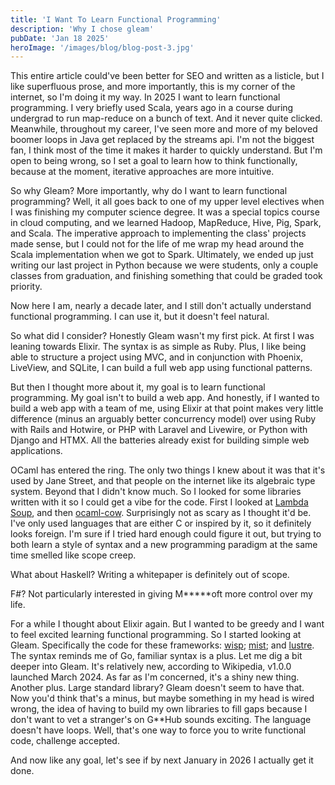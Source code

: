 ```yaml
---
title: 'I Want To Learn Functional Programming'
description: 'Why I chose gleam'
pubDate: 'Jan 18 2025'
heroImage: '/images/blog/blog-post-3.jpg'
---
```


This entire article could've been better for SEO and written as a listicle, but I like superfluous prose, and more importantly, this is my corner of the internet, so I'm doing it my way. In 2025 I want to learn functional programming. I very briefly used Scala, years ago in a course during undergrad to run map-reduce on a bunch of text. And it never quite clicked. Meanwhile, throughout my career, I've seen more and more of my beloved boomer loops in Java get replaced by the streams api. I'm not the biggest fan, I think most of the time it makes it harder to quickly understand. But I'm open to being wrong, so I set a goal to learn how to think functionally, because at the moment, iterative approaches are more intuitive.

So why Gleam? More importantly, why do I want to learn functional programming? Well, it all goes back to one of my upper level electives when I was finishing my computer science degree. It was a special topics course in cloud computing, and we learned Hadoop, MapReduce, Hive, Pig, Spark, and Scala. The imperative approach to implementing the class' projects made sense, but I could not for the life of me wrap my head around the Scala implementation when we got to Spark. Ultimately, we ended up just writing our last project in Python because we were students, only a couple classes from graduation, and finishing something that could be graded took priority.

Now here I am, nearly a decade later, and I still don't actually understand functional programming. I can use it, but it doesn't feel natural.

So what did I consider? Honestly Gleam wasn't my first pick. At first I was leaning towards Elixir. The syntax is as simple as Ruby. Plus, I like being able to structure a project using MVC, and in conjunction with Phoenix, LiveView, and SQLite, I can build a full web app using functional patterns.

But then I thought more about it, my goal is to learn functional programming. My goal isn't to build a web app. And honestly, if I wanted to build a web app with a team of me, using Elixir at that point makes very little difference (minus an arguably better concurrency model) over using Ruby with Rails and Hotwire, or PHP with Laravel and Livewire, or Python with Django and HTMX. All the batteries already exist for building simple web applications.

OCaml has entered the ring. The only two things I knew about it was that it's used by Jane Street, and that people on the internet like its algebraic type system. Beyond that I didn't know much. So I looked for some libraries written with it so I could get a vibe for the code. First I looked at [Lambda Soup](https://github.com/aantron/lambdasoup), and then [ocaml-cow](https://github.com/mirage/ocaml-cow). Surprisingly not as scary as I thought it'd be. I've only used languages that are either C or inspired by it, so it definitely looks foreign. I'm sure if I tried hard enough could figure it out, but trying to both learn a style of syntax and a new programming paradigm at the same time smelled like scope creep.

What about Haskell? Writing a whitepaper is definitely out of scope.

F#? Not particularly interested in giving M*****oft more control over my life.

For a while I thought about Elixir again. But I wanted to be greedy and I want to feel excited learning functional programming. So I started looking at Gleam. Specifically the code for these frameworks: [wisp](https://github.com/gleam-wisp/wisp); [mist](https://github.com/rawhat/mist); and [lustre](https://github.com/lustre-labs/lustre). The syntax reminds me of Go, familiar syntax is a plus. Let me dig a bit deeper into Gleam. It's relatively new, according to Wikipedia, v1.0.0 launched March 2024. As far as I'm concerned, it's a shiny new thing. Another plus. Large standard library? Gleam doesn't seem to have that. Now you'd think that's a minus, but maybe something in my head is wired wrong, the idea of having to build my own libraries to fill gaps because I don't want to vet a stranger's on G**Hub sounds exciting. The language doesn't have loops. Well, that's one way to force you to write functional code, challenge accepted.

And now like any goal, let's see if by next January in 2026 I actually get it done.